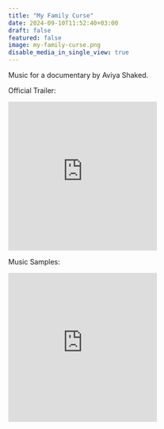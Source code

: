 ```yaml
---
title: "My Family Curse"
date: 2024-09-10T11:52:40+03:00
draft: false
featured: false
image: my-family-curse.png
disable_media_in_single_view: true
---
```

Music for a documentary by Aviya Shaked.  
<!--more-->
 Official Trailer: 
 <iframe src="https://www.youtube.com/embed/H8J-j6QWImQ?controls=0" style="max-width: 600px;" height="300" title="YouTube video player" frameborder="0" allow="accelerometer; autoplay; clipboard-write; encrypted-media; gyroscope; picture-in-picture; web-share" referrerpolicy="strict-origin-when-cross-origin" allowfullscreen></iframe>

 Music Samples:  
<iframe height="300" scrolling="no" frameborder="no" allow="autoplay" style="max-width: 600px;" src="https://w.soundcloud.com/player/?url=https%3A//api.soundcloud.com/playlists/1890556472&color=%23ff5500&auto_play=false&hide_related=true&show_comments=false&show_user=false&show_reposts=false&show_teaser=false&visual=true"></iframe>